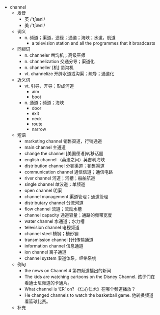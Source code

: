 - channel
  - 发音
    - 英 /'tʃænl/
    - 美 /'tʃænl/
  - 词义
    - n. 频道；渠道，途径；通道；海峡；水道，航道
      - a television station and all the programmes that it broadcasts
  - 同根词
    - n. channeler 凿沟机；高级巫师
    - n. channelization 交通分导；渠道化
    - n. channeller [机] 凿沟机
    - vt. channelize 开辟水道或沟渠；疏导；通道化
  - 近义词
    - vt. 引导，开导；形成河道
      - aim
      - boot
    - n. 通道；频道；海峡
      - door
      - exit
      - neck
      - route
      - narrow
  - 短语
    - marketing channel 销售渠道，行销通道
    - main channel 主通道
    - change the channel [美国俚语]转移话题
    - english channel （英法之间）英吉利海峡
    - distribution channel 分销渠道；销售渠道
    - communication channel 通信信道；通信电路
    - river channel 河道；河槽；船舶航道
    - single channel 单波道；单频道
    - open channel 明渠
    - channel management 渠道管理；通道管理
    - distributary channel 分流河道
    - flow channel 流道；流动水槽
    - channel capacity 通道容量；通路的频带宽度
    - water channel 水通道；水力槽
    - television channel 电视频道
    - channel steel 槽钢；槽形钢
    - transmission channel [计]传输通道
    - information channel 信息通道
    - ion channel 离子通道
    - channel system 渠道体系，经络系统
  - 例句
    - the news on Channel 4 第四频道播出的新闻
    - The kids are watching cartoons on the Disney Channel. 孩子们在看迪士尼频道的卡通片。
    - What channel is ‘ER’ on? 《仁心仁术》在哪个频道播放？
    - He changed channels to watch the basketball game. 他转换频道看篮球比赛。
  - 补充